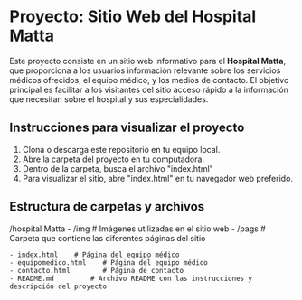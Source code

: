 # Proyecto: Sitio Web del Hospital Matta

Este proyecto consiste en un sitio web informativo para el **Hospital Matta**, que proporciona a los usuarios información relevante sobre los servicios médicos ofrecidos, el equipo médico, y los medios de contacto. El objetivo principal es facilitar a los visitantes del sitio acceso rápido a la información que necesitan sobre el hospital y sus especialidades.

## Instrucciones para visualizar el proyecto

1. Clona o descarga este repositorio en tu equipo local.
2. Abre la carpeta del proyecto en tu computadora.
3. Dentro de la carpeta, busca el archivo "index.html"
4. Para visualizar el sitio, abre "index.html" en tu navegador web preferido.
## Estructura de carpetas y archivos

/hospital Matta
    - /img          # Imágenes utilizadas en el sitio web
    - /pags         # Carpeta que contiene las diferentes páginas del sitio
    
    - index.html    # Página del equipo médico
    - equipomedico.html    # Página del equipo médico
    - contacto.html        # Página de contacto
    - README.md         # Archivo README con las instrucciones y descripción del proyecto
